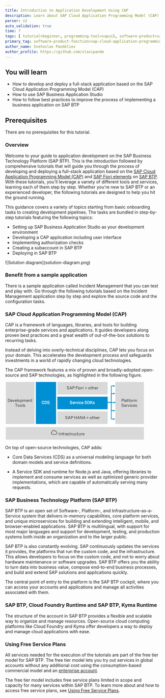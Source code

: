 ```yaml
---
title: Introduction to Application Development Using CAP
description: Learn about SAP Cloud Application Programming Model (CAP) and application development on SAP Business Technology Platform (BTP).
parser: v2
auto_validation: true
time: 7
tags: [ tutorial>beginner, programming-tool>sapui5, software-product>sap-business-technology-platform, software-product>sap-fiori, software-product-function>sap-cloud-application-programming-model]
primary_tag: software-product-function>sap-cloud-application-programming-model
author_name: Svetoslav Pandeliev
author_profile: https://github.com/slavipande
---
```


## You will learn

- How to develop and deploy a full-stack application based on the SAP Cloud Application Programming Model (CAP)
- How to use SAP Business Application Studio
- How to follow best practices to improve the process of implementing a business application on SAP BTP

## Prerequisites

There are no prerequisites for this tutorial.

### Overview

Welcome to your guide to application development on the SAP Business Technology Platform (SAP BTP). This is the introduction followed by comprehensive tutorials that will guide you through the process of developing and deploying a full-stack application based on the [SAP Cloud Application Programming Model (CAP)](https://pages.github.tools.sap/cap/docs/) and [SAP Fiori elements](https://sapui5.hana.ondemand.com/sdk/#/topic/03265b0408e2432c9571d6b3feb6b1fd) on [SAP BTP](https://developers.sap.com/tutorials/cp-explore-cloud-platform.html). With these tutorials, you'll leverage a variety of different tools and services, learning each of them step by step. Whether you're new to SAP BTP or an experienced developer, the following tutorials are designed to help you hit the ground running.

This guidance covers a variety of topics starting from basic onboarding tasks to creating development pipelines. The tasks are bundled in step-by-step tutorials featuring the following topics:

- Setting up SAP Business Application Studio as your development environment
- Developing a CAP application including user interface
- Implementing authorization checks
- Creating a subaccount in SAP BTP
- Deploying in SAP BTP

<!-- border; size:540px --> ![Solution diagram](solution-diagram.png)

### Benefit from a sample application

There is a sample application called Incident Management that you can test and play with. Go through the following tutorials based on the Incident Management application step by step and explore the source code and the configuration tasks.

### SAP Cloud Application Programming Model (CAP)

CAP is a framework of languages, libraries, and tools for building enterprise-grade services and applications. It guides developers along proven best practices and a great wealth of out-of-the-box solutions to recurring tasks.

Instead of delving into overly-technical disciplines, CAP lets you focus on your domain. This accelerates the development process and safeguards investments in a world of rapidly changing cloud technologies.

The CAP framework features a mix of proven and broadly-adopted open-source and SAP technologies, as highlighted in the following figure.

![CAP Overview](cap_overview.png)

On top of open-source technologies, CAP adds:

- Core Data Services (CDS) as a universal modeling language for both domain models and service definitions.

- A Service SDK and runtime for Node.js and Java, offering libraries to implement and consume services as well as optimized generic provider implementations, which are capable of automatically serving many requests.

### SAP Business Technology Platform (SAP BTP)

SAP BTP is an open set of Software-, Platform-, and Infrastructure-as-a-Service system that delivers in-memory capabilities, core platform services, and unique microservices for building and extending intelligent, mobile, and browser-enabled applications. SAP BTP is multilingual, with support for most major languages and support for development, testing, and production systems both inside an organization and to the larger public.

SAP BTP is also constantly evolving. SAP continuously updates the services it provides, the platforms that run the custom code, and the infrastructure. This allows developers to focus on the custom code, and not to worry about hardware maintenance or software upgrades. SAP BTP offers you the ability to turn data into business value, compose end-to-end business processes, and build and extend SAP solutions and applications quickly.

The central point of entry to the platform is the SAP BTP cockpit, where you can access your accounts and applications and manage all activities associated with them.

### SAP BTP, Cloud Foundry Runtime and SAP BTP, Kyma Runtime

The structure of the account in SAP BTP provides a flexible and scalable way to organize and manage resources. Open-source cloud computing platforms like Cloud Foundry and Kyma offer developers a way to deploy and manage cloud applications with ease.

<!--
These tutorials provide instructions for deploying your CAP application to both SAP BTP, Cloud Foundry runtime and SAP BTP, Kyma runtime.

For a thorough comparison and analysis of differences between the Cloud Foundry runtime and the Kyma runtime, see:

- [A Beginner’s Journey to Cloud Computing: SAP BTP, Cloud Foundry and Kyma Demystified](https://blogs.sap.com/2023/03/03/a-beginners-journey-to-cloud-computing-sap-btp-cloud-foundry-and-kyma-demystified./)
- [Developing an Application on SAP BTP Cloud Foundry Runtime and SAP BTP Kyma Runtime: A Comparative Analysis](https://blogs.sap.com/2023/04/28/developing-an-application-on-sap-cloud-foundry-runtime-and-sap-kyma-runtime-a-comparative-analysis/)
-->

### Using Free Service Plans

All services needed for the execution of the tutorials are part of the free tier model for SAP BTP. The free tier model lets you try out services in global accounts without any additional cost using the consumption-based commercial model and an [enterprise account](https://help.sap.com/docs/btp/sap-business-technology-platform/enterprise-accounts).

The free tier model includes free service plans limited in scope and capacity for many services within SAP BTP. To learn more about and how to access free service plans, see [Using Free Service Plans](https://help.sap.com/docs/btp/sap-business-technology-platform/using-free-service-plans).
